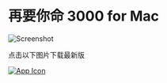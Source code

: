 # 再要你命 3000 for Mac

![Screenshot](https://files.xinhong.me/file/zaiyaoniming3000/screenshot.png)

点击以下图片下载最新版

[![App Icon](https://files.xinhong.me/file/zaiyaoniming3000/Icon_128x128.png)](https://files.xinhong.me/file/zaiyaoniming3000/%E5%86%8D%E8%A6%81%E4%BD%A0%E5%91%BD3000.zip)

